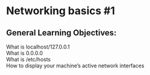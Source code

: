 Networking basics #1
===

General Learning Objectives:
---
What is localhost/127.0.0.1  
What is 0.0.0.0  
What is /etc/hosts  
How to display your machine’s active network interfaces  
